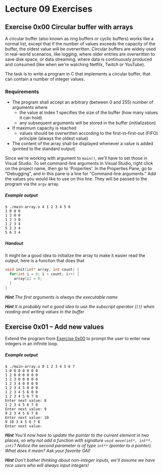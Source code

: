 # Lecture 09 Exercises

## Exercise 0x00 Circular buffer with arrays
A circular buffer (also known as ring buffers or cyclic buffers) works like a normal list, except that if the number of values exceeds the capacity of the buffer, the oldest value will be overwritten. Circular buffers are widely used in real-world scenarios, like logging, where older entries are overwritten to save disk space, or data streaming, where data is continuously produced and consumed (like when we're watching Netfilx, Twitch or YouTube). 

The task is to write a program in C that implements a circular buffer, that can contain a number of integer values.

### Requirements
- The program shall accept an arbitrary (between 0 and 255) number of arguments where
  - the value at index 1 specifies the size of the buffer (how many values it can hold)
  - any subsequent arguments will be stored in the buffer (initialization)
- If maximum capacity is reached
  - values should be overwritten according to the first-in-first-out (FIFO) principle (always the oldest value)
- The content of the array shall be displayed whenever a value is added (printed to the standard output)

Since we're working with argument to `main()`, we'll have to set those in Visual Studio. To set command-line arguments in Visual Studio, right click on the project name, then go to 'Properties'. In the Properties Pane, go to "Debugging", and in this pane is a line for "Command-line arguments." Add the values you would like to use on this line. They will be passed to the program via the `argv` array.

##### Example output
```
$ ./main-array.o 4 1 2 3 4 5 6
1 0 0 0
1 2 0 0
1 2 3 0
1 2 3 4
5 2 3 4
5 6 3 4
```

##### Handout
It might be a good idea to initialize the array to make it easier read the output, here is a function that does that
```c
void init(int* array, int count) {
  for(int i = 0; i < count; i++) {
    array[i] = 0;
  }
}
```

_**Hint** The first arguments is always the executable name_

_**Hint** It is probably not a good idea to use the subscript operator (`[]`) when reading and writing values in the buffer_

## Exercise 0x01 – Add new values
Extend the program from [Exercise 0x00](#exercise-0x00-circular-buffer-with-arrays) to prompt the user to enter new integers in an infinite loop.

##### Example output
```
$ ./main-array.o 8 1 2 3 4 5 6 7     
1 0 0 0 0 0 0 0 
1 2 0 0 0 0 0 0 
1 2 3 0 0 0 0 0 
1 2 3 4 0 0 0 0 
1 2 3 4 5 0 0 0 
1 2 3 4 5 6 0 0 
1 2 3 4 5 6 7 0 
Enter next value: 8
1 2 3 4 5 6 7 8 
Enter next value: 9
9 2 3 4 5 6 7 8 
Enter next value: 10
9 10 3 4 5 6 7 8 
Enter next value: 
```

_**Hint** You'll now have to update the pointer to the current element in two places, so why not add a function with signature `void move(int*, int**, int)`? Notice the second parameter is of type `int**` (pointer to a pointer). What does it mean? Ask your favorite GAI!_

_**Hint** Don't bother thinking about non-integer inputs, we'll assume we have nice users who will always input integers!_